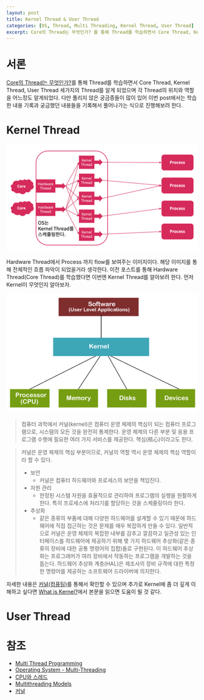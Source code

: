 ```yaml
---
layout: post
title: Kernel Thread & User Thread
categories: [OS, Thread, Multi Threading, Kernel Thread, User Thread]
excerpt: Core의 Thread는 무엇인가? 를 통해 Thread를 학습하면서 Core Thread, Kernel Thread, User Thread 세가지의 Thread를 알게 되었으며 각 Thread의 위치와 역할을 어느정도 알게되었다. 다만 풀리지 않은 궁금증들이 많이 있어 이번 post에서는 학습한 내용 기록과 궁금했던 내용들을 기록해서 풀어나가는 식으로 진행해보려 한다.
---
```


# 서론

[Core의 Thread는 무엇인가?](/os/thread/multi%20threading/hyper%20threading/2022/01/02/core-thread/)를 통해 Thread를 학습하면서 Core Thread, Kernel Thread, User Thread 세가지의 Thread를 알게 되었으며 각 Thread의 위치와 역할을 어느정도 알게되었다. 다만 풀리지 않은 궁금증들이 많이 있어 이번 post에서는 학습한 내용 기록과 궁금했던 내용들을 기록해서 풀어나가는 식으로 진행해보려 한다.

# Kernel Thread

![all thread flow](/assets/images/os/kt-ut/all-thread-flow.png)

Hardware Thread에서 Process 까지 flow를 보여주는 이미지이다. 해당 이미지를 통해 전체적인 흐름 파악이 되었을거라 생각한다. 이전 포스트를 통해 Hardware Thread(Core Thread)를 학습했다면 이번엔 Kernel Thread를 알아보려 한다. 먼저 Kernel이 무엇인지 알아보자.

![what is kernel](/assets/images/os/kt-ut/what-is-kernel.png)

> 컴퓨터 과학에서 커널(kernel)은 컴퓨터 운영 체제의 핵심이 되는 컴퓨터 프로그램으로, 시스템의 모든 것을 완전히 통제한다. 운영 체제의 다른 부분 및 응용 프로그램 수행에 필요한 여러 가지 서비스를 제공한다. 핵심(核心)이라고도 한다.

<blockquote>
  커널은 운영 체제의 핵심 부분이므로, 커널의 역할 역시 운영 체제의 핵심 역할이라 할 수 있다.
  <ul>
    <li>
      보안
      <ul>
        <li>커널은 컴퓨터 하드웨어와 프로세스의 보안을 책임진다.</li>
      </ul>
    </li>
    <li>
      자원 관리
      <ul>
        <li>한정된 시스템 자원을 효율적으로 관리하여 프로그램의 실행을 원활하게 한다. 특히 프로세스에 처리기를 할당하는 것을 스케줄링이라 한다.</li>
      </ul>
    </li>
    <li>
      추상화
      <ul>
        <li>
          같은 종류의 부품에 대해 다양한 하드웨어를 설계할 수 있기 때문에 하드웨어에 직접 접근하는 것은 문제를 매우 복잡하게 만들 수 있다. 일반적으로 커널은 운영 체제의 복잡한 내부를 감추고 깔끔하고 일관성 있는 인터페이스를 하드웨어에 제공하기 위해 몇 가지 하드웨어 추상화(같은 종류의 장비에 대한 공통 명령어의 집합)들로 구현된다. 이 하드웨어 추상화는 프로그래머가 여러 장비에서 작동하는 프로그램을 개발하는 것을 돕는다. 하드웨어 추상화 계층(HAL)은 제조사의 장비 규격에 대한 특정한 명령어를 제공하는 소프트웨어 드라이버에 의지한다.
        </li>
      </ul>
    </li>
  </ul>
</blockquote>

자세한 내용은 [커널(컴퓨팅)](<https://ko.wikipedia.org/wiki/커널_(컴퓨팅)>)를 통해서 확인할 수 있으며 추가로 Kernel에 좀 더 깊게 이해하고 싶다면 [What is Kernel?](https://www.javatpoint.com/what-is-kernel)에서 본문을 읽으면 도움이 될 것 같다.

# User Thread

# 참조

- [Multi Thread Programming](https://lazymankook.tistory.com/32)
- [Operating System - Multi-Threading](https://www.tutorialspoint.com/operating_system/os_multi_threading.htm)
- [CPU와 스레드](https://www.codelatte.io/courses/java_programming_basic/0XT4OIX9IW9U294O)
- [Multithreading Models](https://docs.oracle.com/cd/E19620-01/805-4031/6j3qv1oej/index.html)
- [커널](<https://ko.wikipedia.org/wiki/%EC%BB%A4%EB%84%90_(%EC%BB%B4%ED%93%A8%ED%8C%85)>)
